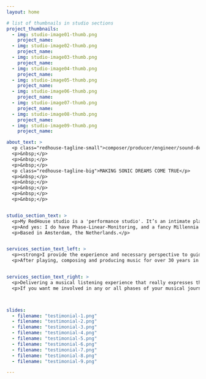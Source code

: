 ```yaml
---
layout: home

# list of thumbnails in studio sections
project_thumbnails:
  - img: studio-image01-thumb.png
    project_name: 
  - img: studio-image02-thumb.png
    project_name: 
  - img: studio-image03-thumb.png
    project_name: 
  - img: studio-image04-thumb.png
    project_name: 
  - img: studio-image05-thumb.png
    project_name: 
  - img: studio-image06-thumb.png
    project_name: 
  - img: studio-image07-thumb.png
    project_name: 
  - img: studio-image08-thumb.png
    project_name: 
  - img: studio-image09-thumb.png
    project_name: 

about_text: >
  <p class="redhouse-tagline-small">composer/producer/engineer/sound-designer</p>
  <p>&nbsp;</p>
  <p>&nbsp;</p>
  <p>&nbsp;</p>
  <p class="redhouse-tagline-big">MAKING SONIC DREAMS COME TRUE</p>
  <p>&nbsp;</p>
  <p>&nbsp;</p>
  <p>&nbsp;</p>
  <p>&nbsp;</p>
  <p>&nbsp;</p>


studio_section_text: >
  <p>My RedHouse studio is a 'performance studio'. It’s an intimate place, where musical ideas can be captured without the flow being interrupted. Everybody is together in the same room, working on the same thing.</p>
  <p>And yes: I do have Phase-Linear-Monitoring, and a fancy Millennia pre-amp too. Plus: loads of  instruments and other musical toys available to play around with. I envisioned that a recording artist needs a place that basically sounds good, where they feel comfortable, guided by a guy that knows how to work all the buttons and faders.</p>
  <p>Based in Amsterdam, the Netherlands.</p>


services_section_text_left: >
  <p><strong>I provide the experience and necessary perspective to guide an artist’s recording from start to finish.</strong></p>
  <p>After playing, composing and producing music for over 30 years in many genres, I’m more than experienced to cover the whole process - often starting in a rehearsal room or home studio and ending in a mastering studio.</p>


services_section_text_right: >
  <p>Delivering a musical listening experience that really expresses the artist’s inspiration, is what ultimately drives me. Making everything connect - from concept to final master - and tell the same story; performance, music, processing, mix .. sound.</p>
  <p>If you want me involved in any or all phases of your musical journey, <a href="mailto:gijs@redhouse.nl" target="blank" class="red-link">get in touch</a> for a cup of coffee.</p>



slides:
  - filename: "testimonial-1.png"
  - filename: "testimonial-2.png"
  - filename: "testimonial-3.png"
  - filename: "testimonial-4.png"
  - filename: "testimonial-5.png"
  - filename: "testimonial-6.png"
  - filename: "testimonial-7.png"
  - filename: "testimonial-8.png"
  - filename: "testimonial-9.png"

---
```


